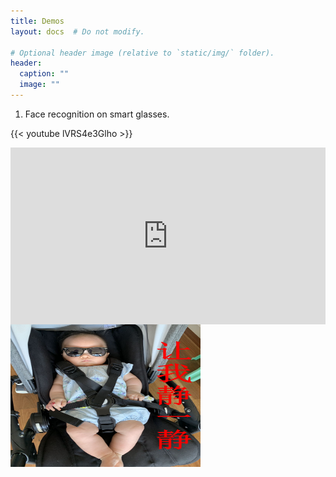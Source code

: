 ```yaml
---
title: Demos
layout: docs  # Do not modify.

# Optional header image (relative to `static/img/` folder).
header:
  caption: ""
  image: ""
---
```


1. Face recognition on smart glasses.


{{< youtube lVRS4e3Glho >}}

<div style="position: relative; padding-bottom: 56.25%; height: 0; overflow: hidden;">
  <iframe src="https://www.youtube.com/watch?v=lVRS4e3Glho" style="position: absolute; top: 0; left: 0; width: 100%; height: 100%; border:0;" allowfullscreen title="YouTube Video"></iframe>
</div>



<img src="apple.jpg" alt="Pulpit rock" width="304" height="228">
             

             

              

              